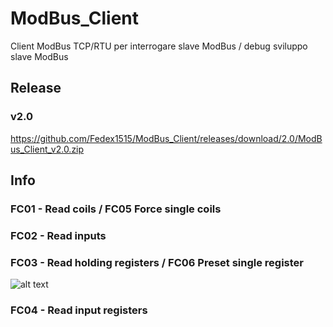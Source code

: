 # ModBus_Client
Client ModBus TCP/RTU per interrogare slave ModBus / debug sviluppo slave ModBus

## Release

### v2.0
https://github.com/Fedex1515/ModBus_Client/releases/download/2.0/ModBus_Client_v2.0.zip

## Info

### FC01 - Read coils / FC05 Force single coils

### FC02 - Read inputs

### FC03 - Read holding registers / FC06 Preset single register

![alt text](https://github.com/Fedex1515/ModBus_Client/blob/master/Img/ModBus_Client_HoldingReg_00.PNG?raw=true)

### FC04 - Read input registers

